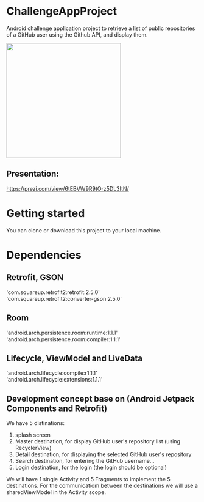 # ChallengeAppProject
Android challenge application project to retrieve a list of public repositories of a GitHub user using the Github API, and display them.


<img src="https://user-images.githubusercontent.com/44888296/73044601-8a8a5b00-3e6a-11ea-84a9-b906d78fead4.jpg" data-canonical-src="https://user-images.githubusercontent.com/44888296/73044601-8a8a5b00-3e6a-11ea-84a9-b906d78fead4.jpg" width="300" />

## Presentation: 
https://prezi.com/view/6tEBVW9R9tOrz5DL3ItN/



# Getting started
You can clone or download this project to your local machine.

# Dependencies

## Retrofit, GSON
'com.squareup.retrofit2:retrofit:2.5.0'  
'com.squareup.retrofit2:converter-gson:2.5.0'

## Room 
'android.arch.persistence.room:runtime:1.1.1'  
'android.arch.persistence.room:compiler:1.1.1'

## Lifecycle, ViewModel and LiveData
'android.arch.lifecycle:compile:r1.1.1'  
'android.arch.lifecycle:extensions:1.1.1'

## Development concept base on (Android Jetpack Components and Retrofit) 
We have 5 distinations:  
1. splash screen  
2. Master destination, for display GitHub user's repository list (using RecyclerView)  
3. Detail destination, for displaying the selected GitHub user's repository  
4. Search destination, for entering the GitHub username...
5. Login destination, for the login (the login should be optional)

We will have 1 single Activity and 5 Fragments to implement the 5 destinations. 
For the communicatiom between the destinations we will use a sharedViewModel in the Activity scope.

